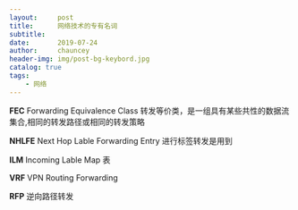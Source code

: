 ```yaml
---
layout:     post
title:      网络技术的专有名词
subtitle:   
date:       2019-07-24
author:     chauncey
header-img: img/post-bg-keybord.jpg
catalog: true
tags:
    - 网络
---
```



**FEC** Forwarding Equivalence Class  转发等价类，是一组具有某些共性的数据流集合,相同的转发路径或相同的转发策略

**NHLFE** Next Hop Lable Forwarding Entry  进行标签转发是用到

**ILM** Incoming Lable Map  表

**VRF** VPN Routing Forwarding

**RFP** 逆向路径转发
